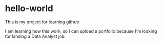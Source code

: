 # hello-world
This is my project for learning github

I am learning how this work, so I can upload a portfolio because I'm looking for landing a Data Analyst job.
